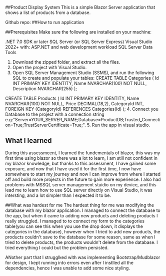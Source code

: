 ##Product Display System
This is a simple Blazor Server application that shows a list of products from a database. 

Github repo: 
##How to run application

##Prerequisites
Make sure the following are installed on your machine:

.NET 7.0 SDK or later
SQL Server (or SQL Server Express)
Visual Studio 2022+ with:
  ASP.NET and web development workload
  SQL Server Data Tools

 1. Download the zipped folder, and extract all the files.
 2. Open the project with Visual Studio. 
 3. Open SQL Server Management Studio (SSMS), and run the following SQL to create and populate your tables:
     CREATE TABLE Categories (
    Id INT PRIMARY KEY IDENTITY,
    Name NVARCHAR(100) NOT NULL,
    Description NVARCHAR(255)
);

CREATE TABLE Products (
    Id INT PRIMARY KEY IDENTITY,
    Name NVARCHAR(100) NOT NULL,
    Price DECIMAL(18,2),
    CategoryId INT,
    FOREIGN KEY (CategoryId) REFERENCES Categories(Id)
);
4. Connect you Database to the project with a connection string e.g:"Server=YOUR_SERVER_NAME;Database=ProductDB;Trusted_Connection=True;TrustServerCertificate=True;". 
5. Run the app in visual studio.


## What I learned
During this assessmeent, I learned the fundementals of blazor, this was my first time using blazor so there was a lot to learn, I am still not confident in my blazor knowledge, but thanks to this 
assessment, I have gained some exposure, and now that I have used it for the first time, I now have somewhere to start my journey and now I can improve from where I started off and build 
more projects in the future to gain more experience. I also had problems with MSSQL server management stuidio on my device, and this lead me to learn how to use SQL server directly on Visual Studio,
it was intersting, and a lot simpler than I expected it to be.


##What was hardest for me
The hardest thing for me was modifying the database with my blazor application. I managed to connect the database to the app, but when it came to adding new products and deleting products I really struggled.
I managed to to connect my form to the categories table(you can see this when you use the drop down, it displays the categories in the database), however when I tried to add new products, 
the products couldn't save to the database for some reason, same as when I tried to delete products, the products wouldn't delete from the database. I tried everything I could but the problem persisted.

ANother part that I strugglked with was implementing Bootstrap/Mudblazor for design, I kept running into errors even after I instlled all the dependencies, hence I was unable to add some nice styling.
